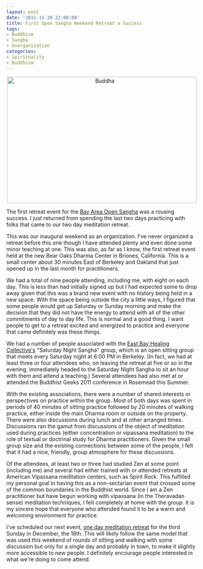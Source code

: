 ```yaml
--- 
layout: post
date: '2011-11-20 22:00:00'
title: First Open Sangha Weekend Retreat a Success
tags: 
- Buddhism
- Sangha
- Unorganization
categories:
- Spirituality
- Buddhism
---
```

<p style="text-align:center"><p align="center"><a href="http://www.flickr.com/photos/eschipul/4449980320/" title="Buddha by eschipul, on Flickr"><img src="https://farm5.staticflickr.com/4061/4449980320_77b6551d52.jpg" width="500" height="333" alt="Buddha"></a></p></p>
The first retreat event for the <a href="http://bayarea.opensangha.org">Bay Area Open Sangha</a> was a rousing success. I just returned from spending the last two days practicing with folks that came to our two day meditation retreat. 

This was our inaugural weekend as an organization. I've never organized a retreat before this one though I have attended plenty and even done some minor teaching at one. This was also, as far as I know, the first retreat event held at the new Bear Oaks Dharma Center in Briones, California. This is a small center about 30 minutes East of Berkeley and Oakland that just opened up in the last month for practitioners. 

We had a total of nine people attending, including me, with eight on each day. This is less than had initially signed up but I had expected some to drop away given that this was a brand new event with no history being held in a new space. With the space being outside the city a little ways, I figured that some people would get up Saturday or Sunday morning and make the decision that they did not have the energy to attend with all of the other commitments of day to day life. This is normal and a good thing. I want people to get to a retreat excited and energized to practice and everyone that came definitely was these things. 

We had a number of people associated with the <a href="http://www.meetup.com/healingcollective/">East Bay Healing Collective's</a> "Saturday Night Sangha" group, which is an open sitting group that meets every Saturday night at 6:00 PM in Berkeley. (In fact, we had at least three or four attendees who, on leaving the retreat at five or so in the evening, immediately headed to the Saturday Night Sangha to sit an hour with them and attend a teaching.) Several attendees had also met at or attended the Buddhist Geeks 2011 conference in Rosemead this Summer. 

With the existing associations, there were a number of shared interests or perspectives on practice within the group. Most of both days was spent in periods of 40 minutes of sitting practice followed by 20 minutes of walking practice, either inside the main Dharma room or outside on the property. There were also discussions during lunch and at other arranged times. Discussions ran the gamut from discussions of the object of meditation used during practices (either concentration or vipassana meditation) to the role of textual or doctrinal study for Dharma practitioners. Given the small group size and the existing connections between some of the people, I felt that it had a nice, friendly, group atmosphere for these discussions. 

Of the attendees, at least two or three had studied Zen at some point (including me) and several had either trained with or attended retreats at American Vipassana meditation centers, such as Spirit Rock. This fulfilled my personal goal in having this as a non-sectarian event that crossed some of the common boundaries in the Buddhist world. Since I am a Zen practitioner but have begun working with vipassana (in the Theravadan sense) meditation techniques, I felt completely at home with the group. It is my sincere hope that everyone who attended found it to be a warm and welcoming environment for practice.

I've scheduled our next event, <a href="http://www.meetup.com/Bay-Area-Open-Sangha/events/41891002/">one day meditation retreat</a> for the third Sunday in December, the 18th. This will likely follow the same model that was used this weekend of rounds of sitting and walking with some discussion but only for a single day and probably in town, to make it slightly more accessible to new people. I definitely encourage people interested in what we're doing to come attend.